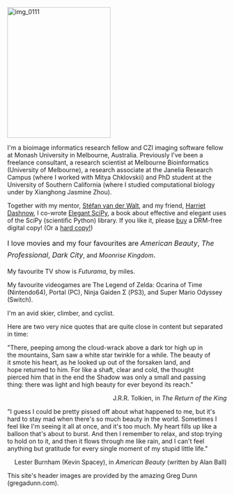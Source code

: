 <!--
.. title: About me
.. slug: about-me
.. date: 2008-05-10 22:19:54
.. tags: 
.. category: 
.. link: 
.. description: 
.. type: text
.. has_math: no
.. status: published
.. wp-status: publish
-->

<html><body><img class="alignleft size-medium wp-image-702" src="https://ilovesymposia.files.wordpress.com/2008/05/img_0111.jpg?w=474" alt="img_0111" width="237" height="300">

I'm a bioimage informatics research fellow and CZI imaging software fellow at
Monash University in Melbourne, Australia. Previously I've been a freelance
consultant, a research scientist at Melbourne Bioinformatics (University of
Melbourne), a research associate at the Janelia Research Campus (where I worked
with Mitya Chklovskii) and PhD student at the University of Southern California
(where I studied computational biology under by Xianghong Jasmine Zhou).

Together with my mentor, [Stéfan van der Walt](https://mentat.za.net/), and my
friend, [Harriet Dashnow](http://harrietdashnow.com/), I co-wrote [Elegant
SciPy](http://elegant-scipy.org), a book about effective and elegant uses of
the SciPy (scientific Python) library. If you like it, please
[buy](https://elegant-scipy.com) a DRM-free digital copy! (Or a
[hard copy!](https://www.amazon.com/Elegant-SciPy-Art-Scientific-Python/dp/1491922877))

<span style="line-height:1.714285714;font-size:1rem;">I love movies and my four favourites are </span><em style="line-height:1.714285714;font-size:1rem;">American Beauty</em><span style="line-height:1.714285714;font-size:1rem;">, </span><em style="line-height:1.714285714;font-size:1rem;">The Professional</em><span style="line-height:1.714285714;font-size:1rem;">, </span><em style="line-height:1.714285714;font-size:1rem;">Dark City</em>, and <em>Moonrise Kingdom</em><span style="line-height:1.714285714;font-size:1rem;">.</span>

My favourite TV show is <em>Futurama</em>, by miles.

My favourite videogames are The Legend of Zelda: Ocarina of Time (Nintendo64), Portal (PC), Ninja Gaiden Σ (PS3), and Super Mario Odyssey (Switch).

I'm an avid skier, climber, and cyclist.

Here are two very nice quotes that are quite close in content but separated in time:

"There, peeping among the cloud-wrack above a dark tor high up in the mountains, Sam saw a white star twinkle for a while. The beauty of it smote his heart, as he looked up out of the forsaken land, and hope returned to him. For like a shaft, clear and cold, the thought pierced him that in the end the Shadow was only a small and passing thing: there was light and high beauty for ever beyond its reach."

<p style="text-align:right;">J.R.R. Tolkien, in <em>The Return of the King</em></p>

"I guess I could be pretty pissed off about what happened to me, but it's hard to stay mad when there's so much beauty in the world. Sometimes I feel like I'm seeing it all at once, and it's too much. My heart fills up like a balloon that's about to burst. And then I remember to relax, and stop trying to hold on to it, and then it flows through me like rain, and I can't feel anything but gratitude for every single moment of my stupid little life."

<p style="text-align:right;">Lester Burnham (Kevin Spacey), in <em>American Beauty</em> (written by Alan Ball)</p>

<p style="text-align:left;">This site's header images are provided by the amazing Greg Dunn (gregadunn.com).</p></body></html>
